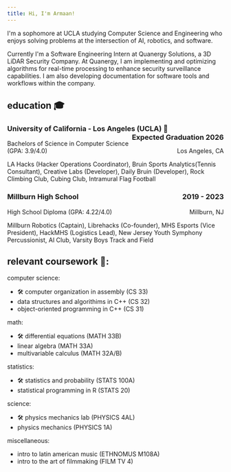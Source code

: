 ```yaml
---
title: Hi, I'm Armaan!
---
```


I'm a sophomore at UCLA studying Computer Science and Engineering who enjoys solving problems at the intersection of AI, robotics, and software.

Currently I'm a Software Engineering Intern at Quanergy Solutions, a 3D LiDAR Security Company. At Quanergy, I am implementing and optimizing algorithms for real-time processing to enhance security surveillance capabilities. I am also developing documentation for software tools and workflows within the company. 



## education 🎓
### University of California - Los Angeles (UCLA) 🐻 <span style="float: right;">Expected Graduation 2026</span>
Bachelors of Science in Computer Science (GPA: 3.9/4.0) <span style="float: right;">Los Angeles, CA</span>

LA Hacks (Hacker Operations Coordinator), Bruin Sports Analytics(Tennis Consultant), Creative Labs (Developer), Daily Bruin (Developer), Rock Climbing Club, Cubing Club, Intramural Flag Football

### Millburn High School <span style="float: right;">2019 - 2023</span>
High School Diploma (GPA: 4.22/4.0) <span style="float: right;">Millburn, NJ</span>

Millburn Robotics (Captain), Librehacks (Co-founder), MHS Esports (Vice President), HackMHS (Logistics Lead), New Jersey Youth Symphony Percussionist, AI Club, Varsity Boys Track and Field

## relevant coursework 📝:

computer science:
- 🛠️ computer organization in assembly (CS 33)
- data structures and algorithims in C++ (CS 32)
- object-oriented programming in C++ (CS 31)

math:
- 🛠️ differential equations (MATH 33B)
- linear algebra (MATH 33A)
- multivariable calculus (MATH 32A/B)

statistics:
- 🛠️ statistics and probability (STATS 100A)
- statistical programming in R (STATS 20)

science:
- 🛠️ physics mechanics lab (PHYSICS 4AL)
- physics mechanics (PHYSICS 1A)

miscellaneous:
- intro to latin american music (ETHNOMUS M108A)
- intro to the art of filmmaking (FILM TV 4)